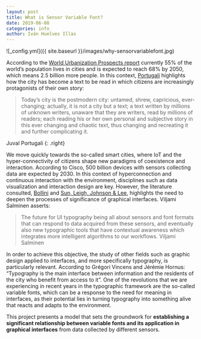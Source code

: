 ```yaml
---
layout: post
title: What is Sensor Variable Font?
date: 2019-06-08
categories: info
author: Iván Huelves Illas
---
```

![_config.yml]({{ site.baseurl }}/images/why-sensorvariablefont.jpg)

According to the [World Urbanization Prospects report](https://www.un.org/development/desa/en/news/population/2018-revision-of-world-urbanization-prospects.html) currently 55% of the world’s population lives in cities and is expected to reach 68% by 2050, which means 2.5 billion more people. In this context, [Portugali](https://link.springer.com/book/10.1007/978-3-662-04099-7) highlights how the city has become a text to be read in which citizens are increasingly protagonists of their own story:

> Today’s city is the postmodern city: untamed, shrew, capricious, ever-changing; actually, it is not a city but a text; a text written by millions of unknown writers, unaware that they are writers, read by millions of readers; each reading his or her own personal and subjective story in this ever changing and chaotic text, thus changing and recreating it and further complicating it.

Juval Portugali {: .right}
    
We move quickly towards the so-called smart cities, where IoT and the hyper-connectivity of citizens shape new paradigms of coexistence and interaction. According to Cisco, 500 billion devices with sensors collecting data are expected by 2030. In this context of hyperconnection and continuous interaction with the environment, disciplines such as data visualization and interaction design are key. However, the literature consulted, [Bollini](https://www.tandfonline.com/doi/abs/10.1080/14606925.2017.1352649) and [Sun, Leigh, Johnson & Lee](https://link.springer.com/chapter/10.1007/978-3-642-13544-6_18), highlights the need to deepen the processes of significance of graphical interfaces. Viljami Salminen asserts:

> The future for UI typography being all about sensors and font formats that can respond to data acquired from these sensors, and eventually also new typographic tools that have contextual awareness which integrates more intelligent algorithms to our workflows.
    Viljami Salminen
    
In order to achieve this objective, the study of other fields such as graphic design applied to interfaces, and more specifically typography, is particularly relevant. According to Grégori Vincens and Jérémie Hornus: “Typography is the main interface between information and the residents of the city who benefit from access to it”. One of the revolutions that we are experiencing in recent years in the typographic framework are the so-called variable fonts, which can be a response to the need for meaning in interfaces, as their potential lies in turning typography into something alive that reacts and adapts to the environment.

This project presents a model that sets the groundwork for **establishing a significant relationship between variable fonts and its application in graphical interfaces** from data collected by different sensors.
